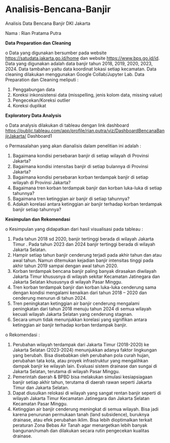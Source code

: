 # Analisis-Bencana-Banjir

Analisis Data Bencana Banjir DKI Jakarta 




 
Nama : Rian Pratama Putra


**Data Preparation dan Cleaning**
   
o Data yang digunakan bersumber pada website https://satudata.jakarta.go.id/home dan
website https://www.bps.go.id/id. Data yang digunakan adalah data banjir tahun 2018, 2019, 2020, 2023, 2024. Data tambahan yaitu data koordinat lokasi setiap kecamatan. Data cleaning dilakukan menggunakan Google Collab/Jupyter Lab. Data Preparation dan Cleaning meliputi :
1. Penggabungan data
2. Koreksi inkonsistensi data (misspelling, jenis kolom data, missing
value)
3. Pengecekan/Koreksi outlier
4. Koreksi duplikat
 
**Exploratory Data Analysis**
   
o Data analysis dilakukan di tableau dengan link dashboard 
https://public.tableau.com/app/profile/rian.putra/viz/DashboardBencanaBanjirJakarta/
Dashboard1

o Permasalahan yang akan dianalisis dalam penelitian ini adalah :
1. Bagaimana kondisi persebaran banjir di setiap wilayah di Provinsi
Jakarta?
2. Bagaimana kondisi intensitas banjir di setiap bulannya di Provinsi
Jakarta?
3. Bagaimana kondisi persebaran korban terdampak banjir di setiap
wilayah di Provinsi Jakarta?
4. Bagaimana tren korban terdampak banjir dan korban luka-luka di setiap
tahunnya?
5. Bagaimana tren ketinggian air banjir di setiap tahunnya?
6. Adakah korelasi antara ketinggian air banjir terhadap korban terdampak
banjir setiap tahunnya?

**Kesimpulan dan Rekomendasi**

o Kesimpulan yang didapatkan dari hasil visualisasi pada tableau :
1. Pada tahun 2018 sd 2020, banjir tertinggi berada di wilayah Jakarta
Timur . Pada tahun 2023 dan 2024 banjir tertinggi berada di wilayah
Jakarta Selatan.
2. Hampir setiap tahun banjir cenderung terjadi pada akhir tahun dan atau
awal tahun. Namun ditemukan kejadian banjir intensitas tinggi pada
akhir tahun 2019 sampai dengan awal tahun 2020.
3. Korban terdampak bencana banjir paling banyak dirasakan diwilayah
Jakarta Timur khususnya di wilayah sekitar Kecamatan Jatinegara dan
Jakarta Selatan khususnya di wilayah Pasar Minggu. 
4. Tren korban terdampak banjir dan korban luka-luka cenderung sama
dengan kondisi mengalami kenaikan dari tahun 2018 – 2020 dan
cenderung menurun di tahun 2024. 
5. Tren peningkatan ketinggian air banjir cenderung mengalami
peningkatan dari tahun 2018 menuju tahun 2024 di semua wilayah
kecuali wilayah Jakarta Selatan yang cenderung stagnan. 
6. Secara umum tidak menunjukkan korelasi yang signifikan antara
ketinggian air banjir terhadap korban terdampak banjir.


o Rekomendasi :
1. Perubahan wilayah terdampak dari Jakarta Timur (2018-2020) ke
Jakarta Selatan (2023-2024) menunjukkan adanya faktor lingkungan
yang berubah. Bisa disebabkan oleh perubahan pola curah hujan,
perubahan tata kota, atau proyek infrastruktur yang mengalihkan
dampak banjir ke wilayah lain. Evaluasi sistem drainase dan sungai di
Jakarta Selatan, terutama di wilayah Pasar Minggu.
2. Pemerintah daerah & BPBD bisa melakukan simulasi kesiapsiagaan
banjir setiap akhir tahun, terutama di daerah rawan seperti Jakarta Timur
dan Jakarta Selatan.
3. Dapat diusulkan relokasi di wilayah yang sangat rentan banjir seperti di
wilayah Jakarta Timur Kecamatan Jatinegara dan Jakarta Selatan
Kecamatan Pasar Minggu.
4. Ketinggian air banjir cenderung meningkat di semua wilayah. Bisa jadi
karena penurunan permukaan tanah (land subsidence), buruknya
drainase, atau efek perubahan iklim. Bisa lebih dioptimalkan terkait
peraturan Zona Bebas Air Tanah agar menargetkan lebih banyak
bangunan/rumah dan dilakukan secara rutin pengecekan kualitas
drainase. 
